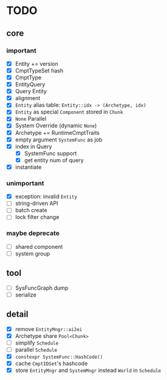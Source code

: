 # TODO

## core

### important

- [x] Entity += version
- [x] CmptTypeSet hash
- [x] CmptType
- [x] EntityQuery
- [x] Query Entity
- [x] alignment
- [x] `Entity` alias table: `Entity::idx -> (Archetype, idx)`
- [x] `Entity` as special `Component` stored in `Chunk`
- [x] `None` Parallel
- [x] System Override (dynamic `None`)
- [x] Archetype += RuntimeCmptTraits
- [x] empty argument `SystemFunc` as job
- [x] index in Query
    - [x] SystemFunc support
    - [x] get entity num of query
- [x] instantiate

### unimportant

- [x] exception: invalid `Entity`
- [ ] string-driven API
- [ ] batch create
- [ ] lock filter change

### maybe deprecate

- [ ] shared component
- [ ] system group

## tool

- [ ] SysFuncGraph dump
- [ ] serialize

## detail

- [x] remove `EntityMngr::ai2ei`
- [x] Archetype share `Pool<Chunk>`
- [ ] simplify `Schedule`
- [ ] parallel `Schedule`
- [x] `constexpr SystemFunc::HashCode()`
- [x] cache `CmptIDSet`'s hashcode
- [x] store `EntityMngr` and `SystemMngr` instead `World` in `Schedule` 